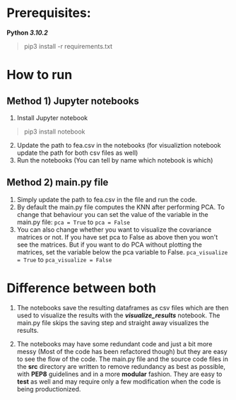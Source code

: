 # Prerequisites:
**Python _3.10.2_**
> pip3 install -r requirements.txt
# How to run
## Method 1) Jupyter notebooks
1) Install Jupyter notebook
> pip3 install notebook
2) Update the path to fea.csv in the notebooks (for visualiztion notebook update the path for both csv files as well)
3) Run the notebooks (You can tell by name which notebook is which)  

## Method 2) main.py file
1) Simply update the path to fea.csv in the file and run the code.
2) By default the main.py file computes the KNN after performing PCA. To change that behaviour you can set the value of the variable in the main.py file:
```pca = True``` to ```pca = False```
3) You can also change whether you want to visualize the covariance matrices or not. If you have set pca to False as above then you won't see the matrices. But if you want to do PCA without plotting the matrices, set the variable below the pca variable to False.
```pca_visualize = True``` to ```pca_visualize = False```



# Difference between both
1) The notebooks save the resulting dataframes as csv files which are then used to visualize the results with the **_visualize_results_** notebook. The main.py file skips the saving step and straight away visualizes the results.

2) The notebooks may have some redundant code and just a bit more messy (Most of the code has been refactored though) but they are easy to see the flow of the code. The main.py file and the source code files in the **src** directory are written to remove redundancy as best as possible, with **PEP8** guidelines and in a more **modular** fashion. They are easy to **test** as well and may require only a few modification when the code is being productionized.
